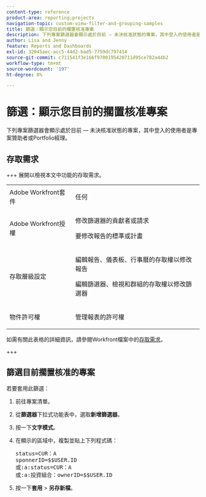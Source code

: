 ```yaml
---
content-type: reference
product-area: reporting;projects
navigation-topic: custom-view-filter-and-grouping-samples
title: 篩選：顯示您目前的擱置核准專案
description: 下列專案篩選器會顯示處於目前 — 未決核准狀態的專案，其中登入的使用者是專案贊助者或Portfolio經理。
author: Lisa and Jenny
feature: Reports and Dashboards
exl-id: 32045aec-acc5-44d2-bad5-7759dc797414
source-git-commit: c711541f3e166f9700195420711d95ce782a44b2
workflow-type: tm+mt
source-wordcount: '197'
ht-degree: 0%

---
```


# 篩選：顯示您目前的擱置核准專案

<!--Audited: 10/2024-->

下列專案篩選器會顯示處於目前 — 未決核准狀態的專案，其中登入的使用者是專案贊助者或Portfolio經理。

## 存取需求

+++ 展開以檢視本文中功能的存取需求。 

<table style="table-layout:auto"> 
 <col> 
 <col> 
 <tbody> 
  <tr> 
   <td role="rowheader">Adobe Workfront套件</td> 
   <td> <p>任何</p> </td> 
  </tr> 
  <tr> 
   <td role="rowheader">Adobe Workfront授權</td> 
   <td> 
   <p>修改篩選器的貢獻者或請求 </p>
   <p>要修改報告的標準或計畫</p>
  </tr> 
  <tr> 
   <td role="rowheader">存取層級設定</td> 
   <td> <p>編輯報告、儀表板、行事曆的存取權以修改報告</p> <p>編輯篩選器、檢視和群組的存取權以修改篩選器</p> </td> 
  </tr> 
  <tr> 
   <td role="rowheader">物件許可權</td> 
   <td> <p>管理報表的許可權</p>  </td> 
  </tr> 
 </tbody> 
</table>

如需有關此表格的詳細資訊，請參閱Workfront檔案中的[存取需求](/help/quicksilver/administration-and-setup/add-users/access-levels-and-object-permissions/access-level-requirements-in-documentation.md)。

+++

## 篩選目前擱置核准的專案

若要套用此篩選：

1. 前往專案清單。
1. 從&#x200B;**篩選器**&#x200B;下拉式功能表中，選取&#x200B;**新增篩選器**。

1. 按一下&#x200B;**文字模式**。
1. 在顯示的區域中，複製並貼上下列程式碼：
   <pre>status=CUR：A<br>sponnerID=$$USER.ID<br>或:a:status=CUR：A<br>或:a:投資組合：ownerID=$$USER.ID</pre>

1. 按一下&#x200B;**套用** > **另存新檔**。
